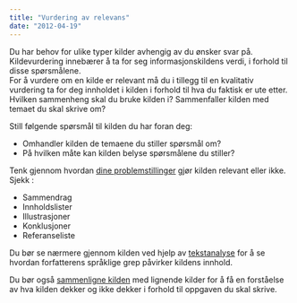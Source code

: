 ```yaml
---
title: "Vurdering av relevans"
date: "2012-04-19"
---
```


Du har behov for ulike typer kilder avhengig av du ønsker svar på. Kildevurdering innebærer å ta for seg informasjonskildens verdi, i forhold til disse spørsmålene.  
For å vurdere om en kilde er relevant må du i tillegg til en kvalitativ vurdering ta for deg innholdet i kilden i forhold til hva du faktisk er ute etter. Hvilken sammenheng skal du bruke kilden i? Sammenfaller kilden med temaet du skal skrive om?

Still følgende spørsmål til kilden du har foran deg:

- Omhandler kilden de temaene du stiller spørsmål om?
- På hvilken måte kan kilden belyse spørsmålene du stiller?

Tenk gjennom hvordan [dine problemstillinger](http://sokogskriv.no/skriving/struktur/oppbygning-av-en-oppgave/#problemstilling "Oppbygning av en oppgave") gjør kilden relevant eller ikke.  
Sjekk :

- Sammendrag
- Innholdslister
- Illustrasjoner
- Konklusjoner
- Referanseliste

Du bør se nærmere gjennom kilden ved hjelp av [tekstanalyse](http://sokogskriv.no/kildebruk-og-referanser/kildevurdering/vurdering-av-relevans/tekstanalyse/ "Tekstanalyse") for å se hvordan forfatterens språklige grep påvirker kildens innhold.

Du bør også [sammenligne kilden](http://sokogskriv.no/kildebruk-og-referanser/kildevurdering/vurdering-av-relevans/kildesammenligning/ "Kildesammenligning") med lignende kilder for å få en forståelse av hva kilden dekker og ikke dekker i forhold til oppgaven du skal skrive.
